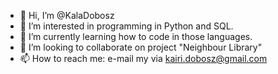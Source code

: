 - 👋 Hi, I’m @KalaDobosz
- 👀 I’m interested in programming in Python and SQL.
- 🌱 I’m currently learning how to code in those languages.
- 💞️ I’m looking to collaborate on project "Neighbour Library"
- 📫 How to reach me: e-mail my via kairi.dobosz@gmail.com

<!---
KalaDobosz/KalaDobosz is a ✨ special ✨ repository because its `README.md` (this file) appears on your GitHub profile.
You can click the Preview link to take a look at your changes.
--->
